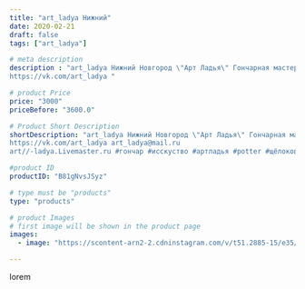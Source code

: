 ```yaml
---
title: "art_ladya Нижний"
date: 2020-02-21
draft: false
tags: ["art_ladya"]

# meta description
description : "art_ladya Нижний Новгород \"Арт Ладья\" Гончарная мастерская в Нижнем Новгороде. Изготовление керамики и мастер//-классы по обучению. 
https://vk.com/art_ladya "

# product Price
price: "3000"
priceBefore: "3600.0"

# Product Short Description
shortDescription: "art_ladya Нижний Новгород \"Арт Ладья\" Гончарная мастерская в Нижнем Новгороде. Изготовление керамики и мастер//-классы по обучению. 
https://vk.com/art_ladya art_ladya@mail.ru 
art//-ladya.Livemaster.ru #гончар #исскуство #артладья #potter #щёлоковскийхутор #керамикаручнаяработа #гончарнаямастерская #керамиканазаказ #handmade #посудаизглины #керамика #гончарнаяпосуда #эксклюзивнаякерамика #dishes #decor #ceramicar #nntoday #claygoods #фестиваль #earthenware #ceramic #design #artladya #мастеркласс #нижнийновгород #ceramicart #обучение #гончарныйкруг #clay #авторскаякерамика"

#product ID
productID: "B81gNvsJSyz"

# type must be "products"
type: "products"

# product Images
# first image will be shown in the product page
images:
  - image: "https://scontent-arn2-2.cdninstagram.com/v/t51.2885-15/e35/s1080x1080/85090473_222116422278548_6364414341296469403_n.jpg?tp=1&_nc_ht=scontent-arn2-2.cdninstagram.com&_nc_cat=108&_nc_ohc=a1vK44mF34IAX8z1qHf&ccb=7-4&oh=eee7664ecef2ca778685babc84fc96c9&oe=60839723&_nc_sid=86f79a&ig_cache_key=MjI0ODg0NTI3MDk4OTQ4MzE4Nw%3D%3D.2-ccb7-4"

---
```

lorem
